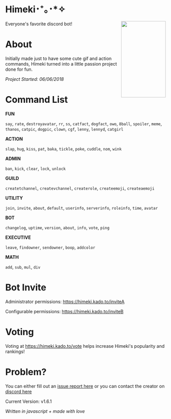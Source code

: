 # Himeki･⁺｡･*✧

Everyone's favorite discord bot! <img align="right" width="140" height="240" src="https://i.imgur.com/U2ueJ3Y.jpg">

# About

Initially made just to have some cute gif and action commands, Himeki turned into a little passion project done for fun.

*Project Started: 06/06/2018*

# Command List

**FUN**

`say`, `rate`, `destroyavatar`, `rr`, `ss`, `catfact`, `dogfact`, `owo`, `8ball`, `spoiler`, `meme`, `thanos`, `catpic`, `dogpic`, `clown`, `cgf`, `lenny`, `lennyd`, `catgirl`

**ACTION**

`slap`, `hug`, `kiss`, `pat`, `baka`, `tickle`, `poke`, `cuddle`, `nom`, `wink`

**ADMIN**

`ban`, `kick`, `clear`, `lock`, `unlock`

**GUILD**

`createtchannel`, `createvchannel`, `createrole`, `createemoji`, `createaemoji`

**UTILITY**

`join`, `invite`, `about`, `default`, `userinfo`, `serverinfo`, `roleinfo`, `time`, `avatar`

**BOT**

`changelog`, `uptime`, `version`, `about`, `info`, `vote`, `ping`

**EXECUTIVE**

`leave`, `findowner`, `sendowner`, `boop`, `addcolor`

**MATH**

`add`, `sub`, `mul`, `div`

# **Bot Invite**

Administrator permissions: https://himeki.kado.to/inviteA

Configurable permissions: https://himeki.kado.to/inviteB

# **Voting**

Voting at https://himeki.kado.to/vote helps increase Himeki's popularity and rankings!

# **Problem?**

You can either fill out an [issue report here](https://github.com/kadoto/himeki/issues)
or you can contact the creator on [discord here](https://discord.com/users/251479856406069248)

Current Version: v1.6.1

*Written in javascript + made with love*
